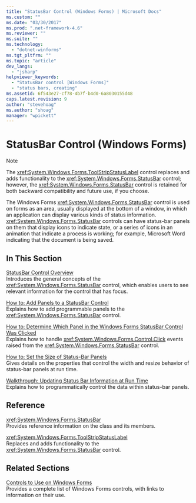```yaml
---
title: "StatusBar Control (Windows Forms) | Microsoft Docs"
ms.custom: ""
ms.date: "03/30/2017"
ms.prod: ".net-framework-4.6"
ms.reviewer: ""
ms.suite: ""
ms.technology: 
  - "dotnet-winforms"
ms.tgt_pltfrm: ""
ms.topic: "article"
dev_langs: 
  - "jsharp"
helpviewer_keywords: 
  - "StatusBar control [Windows Forms]"
  - "status bars, creating"
ms.assetid: 6f543e27-cf78-4b7f-b4d0-6a8030155d48
caps.latest.revision: 9
author: "stevehoag"
ms.author: "shoag"
manager: "wpickett"
---
```

# StatusBar Control (Windows Forms)
> [!NOTE]
>  The <xref:System.Windows.Forms.ToolStripStatusLabel> control replaces and adds functionality to the <xref:System.Windows.Forms.StatusBar> control; however, the <xref:System.Windows.Forms.StatusBar> control is retained for both backward compatibility and future use, if you choose.  
  
 The Windows Forms <xref:System.Windows.Forms.StatusBar> control is used on forms as an area, usually displayed at the bottom of a window, in which an application can display various kinds of status information. <xref:System.Windows.Forms.StatusBar> controls can have status-bar panels on them that display icons to indicate state, or a series of icons in an animation that indicate a process is working; for example, Microsoft Word indicating that the document is being saved.  
  
## In This Section  
 [StatusBar Control Overview](../../../../docs/framework/winforms/controls/statusbar-control-overview-windows-forms.md)  
 Introduces the general concepts of the <xref:System.Windows.Forms.StatusBar> control, which enables users to see relevant information for the control that has focus.  
  
 [How to: Add Panels to a StatusBar Control](../../../../docs/framework/winforms/controls/how-to-add-panels-to-a-statusbar-control.md)  
 Explains how to add programmable panels to the <xref:System.Windows.Forms.StatusBar> control.  
  
 [How to: Determine Which Panel in the Windows Forms StatusBar Control Was Clicked](../../../../docs/framework/winforms/controls/how-to-determine-which-panel-in-the-windows-forms-statusbar-control-was-clicked.md)  
 Explains how to handle <xref:System.Windows.Forms.Control.Click> events raised from the <xref:System.Windows.Forms.StatusBar> control.  
  
 [How to: Set the Size of Status-Bar Panels](../../../../docs/framework/winforms/controls/how-to-set-the-size-of-status-bar-panels.md)  
 Gives details on the properties that control the width and resize behavior of status-bar panels at run time.  
  
 [Walkthrough: Updating Status Bar Information at Run Time](../../../../docs/framework/winforms/controls/walkthrough-updating-status-bar-information-at-run-time.md)  
 Explains how to programmatically control the data within status-bar panels.  
  
## Reference  
 <xref:System.Windows.Forms.StatusBar>  
 Provides reference information on the class and its members.  
  
 <xref:System.Windows.Forms.ToolStripStatusLabel>  
 Replaces and adds functionality to the <xref:System.Windows.Forms.StatusBar> control.  
  
## Related Sections  
 [Controls to Use on Windows Forms](../../../../docs/framework/winforms/controls/controls-to-use-on-windows-forms.md)  
 Provides a complete list of Windows Forms controls, with links to information on their use.